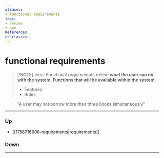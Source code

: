 ```yaml
---
aliases:
- functional requirements
tags:
- review
- spm
References:
cssclasses:
---
```

# functional requirements
> [!NOTE] Intro: 
> Functional requirements define **what the user can do with the system. Functions that will be available within the system**. 
> - Features
> - Rules

> “A user may not borrow more than three books simultaneously”

***
### Up
- [[1758716908-requirements|requirements]]
### Down
***
